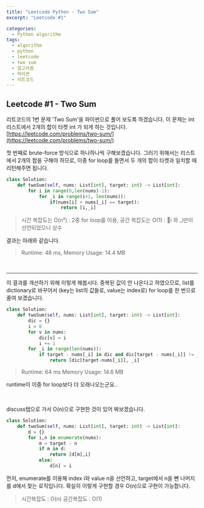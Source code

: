 ```yaml
---
title: "Leetcode Python - Two Sum"
excerpt: "Leetcode #1"

categories:
  - Python algorithm
tags:
  - algorithm
  - python
  - leetcode
  - two sum
  - 알고리즘
  - 파이썬
  - 리트코드
---
```


## Leetcode #1 - Two Sum
리트코드의 1번 문제 'Two Sum'을 파이썬으로 풀어 보도록 하겠습니다. 
이 문제는 int 리스트에서 2개의 합이 타켓 int 가 되게 하는 것입니다.
[https://leetcode.com/problems/two-sum/](https://leetcode.com/problems/two-sum/)


첫 번째로 brute-force 방식으로 하나하나씩 구해보겠습니다.
그러기 위해서는 리스트에서 2개의 합을 구해야 하므로, 이중 for loop를 돌면서 두 개의 합이 타켓과 일치할 때 리턴해주면 됩니다.

```python
class Solution:
    def twoSum(self, nums: List[int], target: int) -> List[int]:
        for i in range(0,len(nums)-1):
            for _i in range(i+1, len(nums)):
                if(nums[i] + nums[_i] == target):
                    return [i,_i]
```

> 시간 복잡도는 O(n²) : 2중 for loop를 이용, 공간 복잡도는 O(1)  : i 와 _i만이 선언되었으니 상수

결과는 아래와 같습니다.
> Runtime: 48 ms,
> Memory Usage: 14.4 MB

<br>

---
이 결과를 개선하기 위해 이렇게 해봅시다.
중복된 값이 안 나온다고 하였으므로, list를 dictionary로 바꾸어서 (key는 list의 값들로, value는 index로) for loop를 한 번으로 줄여 보겠습니다.
```python
class Solution:
    def twoSum(self, nums: List[int], target: int) -> List[int]:
        dic = {}
        i = 0
        for v in nums:
            dic[v] = i
            i += 1
        for _i in range(len(nums)):
            if target - nums[_i] in dic and dic[target - nums[_i]] != _i:
                return [dic[target-nums[_i]], _i]
```

> Runtime: 64 ms
Memory Usage: 14.6 MB

runtime이 이중 for loop보다 더 오래나오는군요..

<br>

discuss탭으로 가서 O(n)으로 구현한 것이 있어 봐보겠습니다.
```python
class Solution:
    def twoSum(self, nums: List[int], target: int) -> List[int]:
        d = {}
        for i,n in enumerate(nums):
            m = target - n
            if m in d:
                return [d[m],i]
            else:
                d[n] = i
```
먼저, enumerate를 이용해 index i와 value n을 선언하고, target에서 n을 뺀 나머지를 d에서 찾는 로직입니다.
확실히 이렇게 구현할 경우 O(n)으로 구현이 가능합니다.

> 시간복잡도 : O(n)
공간복잡도 : O(1)
